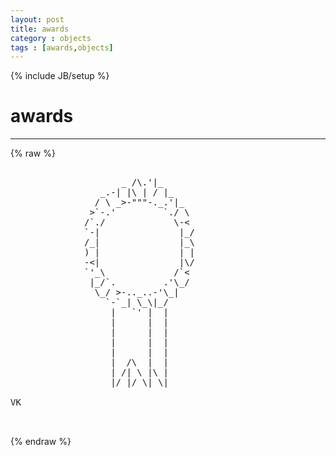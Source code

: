 ```yaml
---
layout: post
title: awards
category : objects
tags : [awards,objects]
---
```

{% include JB/setup %}
# awards
---
{% raw %}
<pre>

                     _ /\.&#039;|_
                 _.-| |\ | / |_
                / \ _&gt;-&quot;&quot;&quot;-._.&#039;|_
               &gt;`-.&#039;         `./ \
              /`./             \-&lt;
              `-|               |_/
              /_|               |_\
              ) |               | |
              -&lt;|               |\/
              `&#039;_\             /`&lt;
               |_/`.         .&#039;\_/
                \_/ &gt;-.._..-&#039;\_|
                  `-`_| \_\|_/
                   |   `&#039; |  |
                   |      |  |
                   |      |  |
                   |      |  |
                   |      |  |
                   |  /\  |  |
                   | /| \ |\ |
                   |/ |/ \| \|

VK

 </pre>
{% endraw %}
